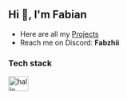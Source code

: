 ## Hi 👋, I'm Fabian

- Here are all my [Projects](https://github.com/Fabzhii?tab=repositories)
- Reach me on Discord: **Fabzhii**

### Tech stack
<p align="left">
<a href="https://discord.gg/hallo" target="blank"><img align="center" src="https://raw.githubusercontent.com/rahuldkjain/github-profile-readme-generator/master/src/images/icons/Social/discord.svg" alt="hallo" height="30" width="40" /></a>
</p>
